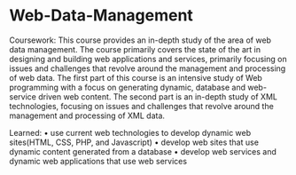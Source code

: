 # Web-Data-Management

Coursework:
This course provides an in-depth study of the area of web data management. The course primarily covers the state of the art in designing and building web applications and services, primarily focusing on issues and challenges that revolve around the management and processing of web data. The first part of this course is an intensive study of Web programming with a focus on generating dynamic, database and web-service driven web content. The second part is an in-depth study of XML technologies, focusing on issues and challenges that revolve around the management and processing of XML data.

Learned:
•	use current web technologies to develop dynamic web sites(HTML, CSS, PHP, and Javascript)
•	develop web sites that use dynamic content generated from a database
•	develop web services and dynamic web applications that use web services
